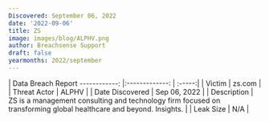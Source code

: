 ```yaml
---
Discovered: September 06, 2022
date: '2022-09-06'
title: ZS
image: images/blog/ALPHV.png
author: Breachsense Support
draft: false
yearmonths: 2022/september
---
```



| Data Breach Report
------------:     |:-------------:    | :-----:|
| Victim      | zs.com      | 
| Threat Actor      | ALPHV      | 
| Date Discovered      | Sep 06, 2022      | 
| Description      | ZS is a management consulting and technology firm focused on transforming global healthcare and beyond. Insights.      | 
| Leak Size      | N/A      | 

